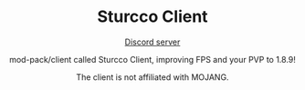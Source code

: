 <h1 align="center">Sturcco Client</h1>

<p align="center">
  <a href="https://discord.gg/kCTRqgr6mG">Discord server</a>
</p>

<p align="center">
mod-pack/client called Sturcco Client, improving FPS and your PVP to 1.8.9!

<p align="center">
The client is not affiliated with MOJANG.
